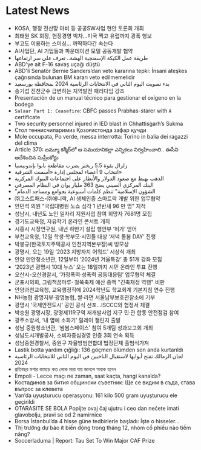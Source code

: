 # Latest News
-  KOSA, 행정 전산망 마비 등 공공SW사업 현안 토론회 개최
-  최태원 SK 회장, 현장경영 박차…미국 찍고 유럽까지 광폭 행보
-  부고도 이용하는 스미싱… 까딱하다간 속는다
-  AI사업단, AI 기업들과 파운데이션 모델 공동개발 협약
-  طريقة عمل الكيكة الإسفنجية الهشة.. تعرف على سر ارتفاعها
-  ABD'ye ait F-16 savaş uçağı düştü
-  ABD'li Senatör Bernie Sanders’dan veto kararına tepki: İnsani ateşkes çağrısında bulunan BM kararı veto edilmemelidir
-  بدء تصويت اليوم الثاني في الانتخابات الرئاسية 2024 بمحافظة بورسعيد
-  송기섭 진천군수 급변하는 지역발전 패러다임 강조
-  Presentación de un manual técnico para gestionar el oxígeno en la bodega
-  `Salaar Part 1: Ceasefire`: CBFC passes Prabhas-starer with `A` certificate
-  Two security personnel injured in IED blast in Chhattisgarh’s Sukma
-  Стол теннисчиларимиз Қозоғистонда зафар қучди
-  Mole occupata, Po verde, messa interrotta: Torino in balia dei ragazzi del clima
-  Article 370: జమ్మూ కశ్మీర్‌లో ఆ సమయానికల్లా ఎన్నికలు నిర్వహించాలి.. ఈసీని ఆదేశించిన సుప్రీంకోర్టు
-  زلزال بقوة 5.5 ريختر يضرب مقاطعة بابوا بإندونيسيا
-  انتخاب 9 أعضاء لمجلس إدارة «أسمنت الشرقية»
-  الذهب يهبط مع صعود الدولار والأنظار على اجتماعات البنوك المركزية
-  البنك المركزي الصيني يضخ 363 مليار يوان في النظام المصرفي
-  "الشؤون الإسلامية" تنظم كلمات أسبوعية بجوامع ومساجد الدمام
-  ㈜고스트패스-㈜애니락, AI 생체인증 스마트락 개발 위한 업무협약
-  안민석 의원 "국립대병원 노쇼 심각 1 년반새 96 만 명" 지적
-  성남시, 내년도 노인 일자리 지원사업 참여 희망자 7681명 모집
-  경기도교육청, 자유학기 온라인 콘서트 개최
-  시흥시 시정연구원, 내년 하반기 설립 행안부 ‘허가’ 얻어
-  부천교육청, 12일 학생·학부모·시민들 대상 ‘저녁 돌봄 DAY’ 진행
-  박봉규(한국토지주택공사 인천지역본부장)씨 빙모상
-  광명시, 오는 19일 ‘2023 지방자치 어워드’ 시상식 개최
-  안양 만안청소년관, 12일부터 ‘2024년 겨울특강’ 총 51개 강좌 모집
-  ‘2023년 광명시 10대 뉴스’ 오는 18일까지 시민 온라인 투표 진행
-  오산시-오산경찰서, ‘가정폭력·성폭력 공동대응팀’ 업무협약 체결
-  군포시의회, 그림책꿈마루· 철쭉축제 예산 증액 "긴축재정 역행" 비판
-  안양과천교육청, 교육행정직에 2024학년도 학교회계 기본지침 연수 진행
-  NH농협 광명지부·광명농협, 쌀·라면 서울남부보호관찰소에 기부
-  광명시 ‘국제안전도시’ 공인 공식 선포…ISCCC와 협정서 체결
-  박승원 광명시장, 광명제11R구역 재개발사업 지구 민·관 합동 안전점검 참여
-  광주소방서, ‘내 옆에 소화기’ 릴레이 챌린지 출발
-  성남 중원청소년관, ‘썸썸스페이스’ 참여 5개팀 성과보고회 개최
-  성남도시개발공사, 소비자중심경영 인증 3회 연속 획득
-  성남중원경찰서, 중원구 자율방범연합대 법정단체 출범식가져
-  Lastik botta yardım çığlığı: 136 göçmen ölümden son anda kurtarıldı
-  لجان الزمالك تفتح أبوابها لاستقبال الناخبين في اليوم الثاني للانتخابات الرئاسية 2024
-  প্রতিবছর মশার কামড়ে কত লোক মারা যায় জানলে অবাক হবেন
-  Empoli - Lecce maçı ne zaman, saat kaçta, hangi kanalda?
-  Костадинов за бития общински съветник: Ще се видим в съда, става въпрос за клевета
-  Van’da uyuşturucu operasyonu: 161 kilo 500 gram uyuşturucu ele geçirildi
-  OTARASITE SE BOLA Popijte ovaj čaj ujutru i ceo dan nećete imati glavobolju, pravi se od 2 namirnice
-  Borsa İstanbul’da 4 hisse güne tedbirlerle başladı: İşte o hisseler...
-  Thị trường dự báo ít biến động trong tháng 12, nhóm cổ phiếu nào tiềm năng?
-  Soccerladuma | Report: Tau Set To Win Major CAF Prize
